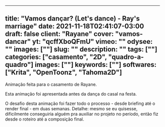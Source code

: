 
---
title: "Vamos dançar? (Let's dance) - Ray's marriage"
date: 2021-11-18T02:41:07-03:00
draft: false
client: "Rayane"
cover: "vamos-dancar"
yt: "qcffXboQFmU"
vimeo: ""
odysee: ""
images: [""]
slug: ""
description: ""
tags: [""]
categories: ["casamento", "2D", "quadro-a-quadro"]
images: [""]
keywords: [""]
softwares: ["Krita", "OpenToonz", "Tahoma2D"]
---

Animação feita para o casamento de Rayane.

Esta animação foi apresentada antes da dança do casal na festa.

O desafio desta animação foi fazer todo o processo - desde briefing até o render final - em duas semanas.
Detalhe: mesmo se eu quisesse, dificilmente conseguiria alguém pra auxiliar no projeto no período, então fiz desde o roteiro até a composição final.

